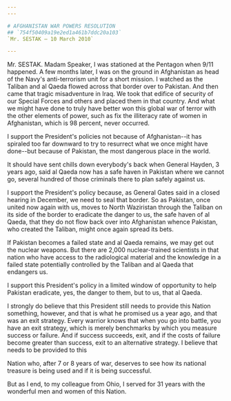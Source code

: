 ```yaml
---
---

# AFGHANISTAN WAR POWERS RESOLUTION
## `754f50409a19e2ed1a461b7ddc20a103`
`Mr. SESTAK — 10 March 2010`

---
```



Mr. SESTAK. Madam Speaker, I was stationed at the Pentagon when 9/11 
happened. A few months later, I was on the ground in Afghanistan as 
head of the Navy's anti-terrorism unit for a short mission. I watched 
as the Taliban and al Qaeda flowed across that border over to Pakistan. 
And then came that tragic misadventure in Iraq. We took that edifice of 
security of our Special Forces and others and placed them in that 
country. And what we might have done to truly have better won this 
global war of terror with the other elements of power, such as fix the 
illiteracy rate of women in Afghanistan, which is 98 percent, never 
occurred.

I support the President's policies not because of Afghanistan--it has 
spiraled too far downward to try to resurrect what we once might have 
done--but because of Pakistan, the most dangerous place in the world.

It should have sent chills down everybody's back when General Hayden, 
3 years ago, said al Qaeda now has a safe haven in Pakistan where we 
cannot go, several hundred of those criminals there to plan safely 
against us.

I support the President's policy because, as General Gates said in a 
closed hearing in December, we need to seal that border. So as 
Pakistan, once united now again with us, moves to North Waziristan 
through the Taliban on its side of the border to eradicate the danger 
to us, the safe haven of al Qaeda, that they do not flow back over into 
Afghanistan whence Pakistan, who created the Taliban, might once again 
spread its bets.

If Pakistan becomes a failed state and al Qaeda remains, we may get 
out the nuclear weapons. But there are 2,000 nuclear-trained scientists 
in that nation who have access to the radiological material and the 
knowledge in a failed state potentially controlled by the Taliban and 
al Qaeda that endangers us.

I support this President's policy in a limited window of opportunity 
to help Pakistan eradicate, yes, the danger to them, but to us, that al 
Qaeda.

I strongly do believe that this President still needs to provide this 
Nation something, however, and that is what he promised us a year ago, 
and that was an exit strategy. Every warrior knows that when you go 
into battle, you have an exit strategy, which is merely benchmarks by 
which you measure success or failure. And if success succeeds, exit, 
and if the costs of failure become greater than success, exit to an 
alternative strategy. I believe that needs to be provided to this


Nation who, after 7 or 8 years of war, deserves to see how its national 
treasure is being used and if it is being successful.

But as I end, to my colleague from Ohio, I served for 31 years with 
the wonderful men and women of this Nation.